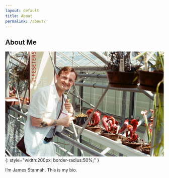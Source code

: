 ```yaml
---
layout: default
title: About
permalink: /about/
---
```


## About Me

![James Stannah](assets/images/leiden.jpg){: style="width:200px; border-radius:50%;" }

I’m James Stannah. This is my bio.

